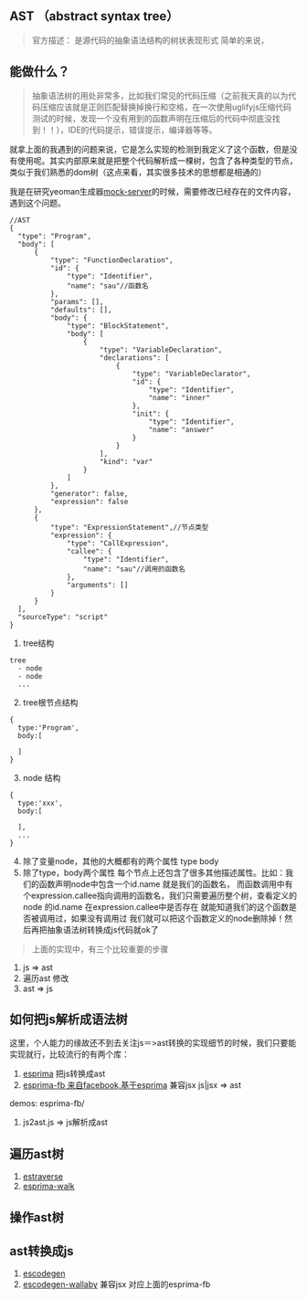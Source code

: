 ## AST （abstract syntax tree）
> 官方描述： 是源代码的抽象语法结构的树状表现形式
简单的来说，


## 能做什么？
> 抽象语法树的用处非常多，比如我们常见的代码压缩（之前我天真的以为代码压缩应该就是正则匹配替换掉换行和空格，在一次使用uglifyjs压缩代码测试的时候，发现一个没有用到的函数声明在压缩后的代码中彻底没找到！！），IDE的代码提示，错误提示，编译器等等。

就拿上面的我遇到的问题来说，它是怎么实现的检测到我定义了这个函数，但是没有使用呢。其实内部原来就是把整个代码解析成一棵树，包含了各种类型的节点，类似于我们熟悉的dom树（这点来看，其实很多技术的思想都是相通的）

我是在研究yeoman生成器[mock-server](https://github.com/webaifei/generator-mock-server)的时候，需要修改已经存在的文件内容，遇到这个问题。

```
//AST
{
  "type": "Program",
  "body": [
      {
          "type": "FunctionDeclaration",
          "id": {
              "type": "Identifier",
              "name": "sau"//函数名
          },
          "params": [],
          "defaults": [],
          "body": {
              "type": "BlockStatement",
              "body": [
                  {
                      "type": "VariableDeclaration",
                      "declarations": [
                          {
                              "type": "VariableDeclarator",
                              "id": {
                                  "type": "Identifier",
                                  "name": "inner"
                              },
                              "init": {
                                  "type": "Identifier",
                                  "name": "answer"
                              }
                          }
                      ],
                      "kind": "var"
                  }
              ]
          },
          "generator": false,
          "expression": false
      },
      {
          "type": "ExpressionStatement",//节点类型
          "expression": {
              "type": "CallExpression",
              "callee": {
                  "type": "Identifier",
                  "name": "sau"//调用的函数名
              },
              "arguments": []
          }
      }
  ],
  "sourceType": "script"
}
```
1. tree结构

  ```
  tree
    - node
    - node
    ...
  ```
2. tree根节点结构

  ```
  {
    type:'Program',
    body:[

    ]
  }
  ```
3. node 结构

  ```
  {
    type:'xxx',
    body:[

    ],
    ...
  }
  ```

4. 除了变量node，其他的大概都有的两个属性 type body
5. 除了type，body两个属性 每个节点上还包含了很多其他描述属性。比如：我们的函数声明node中包含一个id.name 就是我们的函数名， 而函数调用中有个expression.callee指向调用的函数名，我们只需要遍历整个树，查看定义的node 的id.name 在expression.callee中是否存在 就能知道我们的这个函数是否被调用过，如果没有调用过 我们就可以把这个函数定义的node删除掉！然后再把抽象语法树转换成js代码就ok了

> 上面的实现中，有三个比较重要的步骤
1. js => ast
2. 遍历ast 修改
3. ast => js

## 如何把js解析成语法树
这里，个人能力的缘故还不到去关注js＝>ast转换的实现细节的时候，我们只要能实现就行，比较流行的有两个库：
1. [esprima](http://esprima.org/demo/parse.html) 把js转换成ast
2. [esprima-fb 来自facebook,基于esprima](https://github.com/facebookarchive/esprima) 兼容jsx js|jsx => ast

demos: esprima-fb/
1. js2ast.js => js解析成ast

## 遍历ast树
1. [estraverse](https://github.com/estools/estraverse)
2. [esprima-walk](https://github.com/jrajav/esprima-walk)

## 操作ast树


## ast转换成js
1. [escodegen](https://github.com/estools/escodegen)
2. [escodegen-wallaby](https://github.com/wallabyjs/escodegen) 兼容jsx 对应上面的esprima-fb
